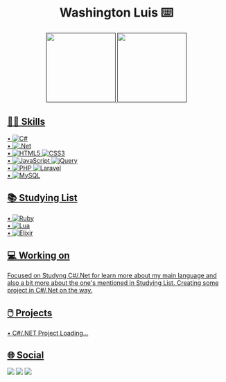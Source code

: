 <h1 align="center">Washington Luis ⌨️</h1>

<div align="center">
  <a href="">
  <img height="160em" src="https://github-readme-stats.vercel.app/api?username=wluisdev&show_icons=true&theme=nord&include_all_commits=true&count_private=true"/>
  <img height="160em" src="https://github-readme-stats.vercel.app/api/top-langs/?username=wluisdev&layout=compact&langs_count=7&theme=nord"/>
</div>

## 🤹🏻 Skills
• ![C#](https://img.shields.io/badge/c%23-%23239120.svg?style=for-the-badge&logo=c-sharp&logoColor=white)<br>
• ![.Net](https://img.shields.io/badge/.NET-5C2D91?style=for-the-badge&logo=.net&logoColor=white)<br>
• ![HTML5](https://img.shields.io/badge/html5-%23E34F26.svg?style=for-the-badge&logo=html5&logoColor=white) ![CSS3](https://img.shields.io/badge/css3-%231572B6.svg?style=for-the-badge&logo=css3&logoColor=white)<br>
• ![JavaScript](https://img.shields.io/badge/javascript-%23323330.svg?style=for-the-badge&logo=javascript&logoColor=%23F7DF1E) ![jQuery](https://img.shields.io/badge/jquery-%230769AD.svg?style=for-the-badge&logo=jquery&logoColor=white)<br>
• ![PHP](https://img.shields.io/badge/php-%23777BB4.svg?style=for-the-badge&logo=php&logoColor=white) ![Laravel](https://img.shields.io/badge/laravel-%23FF2D20.svg?style=for-the-badge&logo=laravel&logoColor=white)<br>
• ![MySQL](https://img.shields.io/badge/mysql-%2300f.svg?style=for-the-badge&logo=mysql&logoColor=white)<br>

## 📚 Studying List
• ![Ruby](https://img.shields.io/badge/ruby-%23CC342D.svg?style=for-the-badge&logo=ruby&logoColor=white)<br>
• ![Lua](https://img.shields.io/badge/lua-%232C2D72.svg?style=for-the-badge&logo=lua&logoColor=white)<br>
• ![Elixir](https://img.shields.io/badge/elixir-%234B275F.svg?style=for-the-badge&logo=elixir&logoColor=white)<br>

## 💻 Working on
Focused on Studyng C#/.Net for learn more about my main language and also a bit more about the one's mentioned in Studying List.
Creating some project in C#/.Net on the way.

## 🖱️ Projects
• C#/.NET Project Loading...

## 🌐 Social
  <div> 
  <a href = "mailto:washinluiston15@gmail.com"><img src="https://img.shields.io/badge/Gmail-D14836?style=for-the-badge&logo=gmail&logoColor=white" target="_blank"></a>
  <a href="https://www.linkedin.com/in/wluisdev" target="_blank"><img src="https://img.shields.io/badge/-LinkedIn-%230077B5?style=for-the-badge&logo=linkedin&logoColor=white" target="_blank"></a> 
  <a href="" target="_blank"><img src="https://img.shields.io/badge/Blogger-FF5722?style=for-the-badge&logo=blogger&logoColor=white" target="_blank"></a> 
</div>
